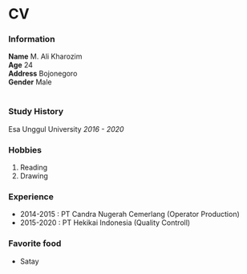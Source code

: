 # CV

### Information
**Name** M. Ali Kharozim<br>
**Age** 24<br>
**Address** Bojonegoro<br>
**Gender** Male<br><br>

### Study History
Esa Unggul University *2016 - 2020*

### Hobbies
1. Reading
2. Drawing

### Experience

- 2014-2015 : PT Candra Nugerah Cemerlang (Operator Production)
- 2015-2020 : PT Hekikai Indonesia (Quality Controll)

### Favorite food
- Satay